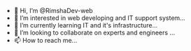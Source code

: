 - 👋 Hi, I’m @RimshaDev-web
- 👀 I’m interested in web developing and IT support system...
- 🌱 I’m currently learning IT and it's infrastructure...
- 💞️ I’m looking to collaborate on experts and engineers ...
- 📫 How to reach me...

<!---
RimshaDev-web/RimshaDev-web is a ✨ special ✨ repository because its `README.md` (this file) appears on your GitHub profile.
You can click the Preview link to take a look at your changes.
--->
